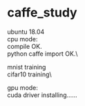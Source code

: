 # caffe_study
ubuntu 18.04\
cpu mode:\
 compile OK.\
 python caffe import OK.\

mnist training\
cifar10 training\

gpu mode:\
 cuda driver installing......
 
